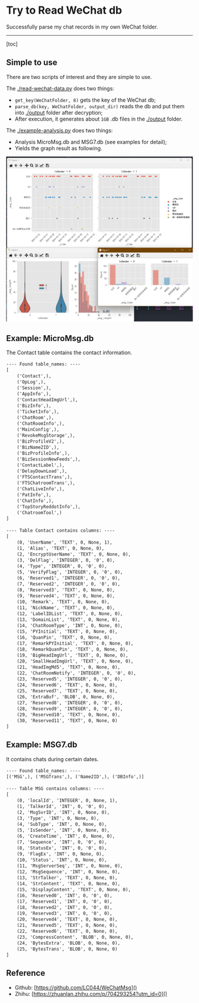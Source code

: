 # Try to Read WeChat db

Successfully parse my chat records in my own WeChat folder.

---

[toc]

## Simple to use

There are two scripts of interest and they are simple to use.

The [./read-wechat-data.py](./read-wechat-data.py) does two things:

- `get_key(WeChatFolder, 8)` gets the key of the WeChat db;
- `parse_db(key, WeChatFolder, output_dir)` reads the db and put them into [./output](./output) folder after decryption;
- After execution, it generates about `1GB` .db files in the [./output](./output) folder.

The [./example-analysis.py](./example-analysis.py) does two things:

- Analysis MicroMsg.db and MSG7.db (see examples for detail);
- Yields the graph result as following.

![res](./doc/res.png)

## Example: MicroMsg.db

The Contact table contains the contact information.

```shell
---- Found table_names: ----
[
    ('Contact',),
    ('OpLog',),
    ('Session',),
    ('AppInfo',),
    ('ContactHeadImgUrl',),
    ('BizInfo',),
    ('TicketInfo',),
    ('ChatRoom',),
    ('ChatRoomInfo',),
    ('MainConfig',),
    ('RevokeMsgStorage',),
    ('BizProfileV2',),
    ('BizName2ID',),
    ('BizProfileInfo',),
    ('BizSessionNewFeeds',),
    ('ContactLabel',),
    ('DelayDownLoad',),
    ('FTSContactTrans',),
    ('FTSChatroomTrans',),
    ('ChatLiveInfo',),
    ('PatInfo',),
    ('ChatInfo',),
    ('TopStoryReddotInfo',),
    ('ChatroomTool',)
]

---- Table Contact contains columns: ----
[
    (0, 'UserName', 'TEXT', 0, None, 1),
    (1, 'Alias', 'TEXT', 0, None, 0),
    (2, 'EncryptUserName', 'TEXT', 0, None, 0),
    (3, 'DelFlag', 'INTEGER', 0, '0', 0),
    (4, 'Type', 'INTEGER', 0, '0', 0),
    (5, 'VerifyFlag', 'INTEGER', 0, '0', 0),
    (6, 'Reserved1', 'INTEGER', 0, '0', 0),
    (7, 'Reserved2', 'INTEGER', 0, '0', 0),
    (8, 'Reserved3', 'TEXT', 0, None, 0),
    (9, 'Reserved4', 'TEXT', 0, None, 0),
    (10, 'Remark', 'TEXT', 0, None, 0),
    (11, 'NickName', 'TEXT', 0, None, 0),
    (12, 'LabelIDList', 'TEXT', 0, None, 0),
    (13, 'DomainList', 'TEXT', 0, None, 0),
    (14, 'ChatRoomType', 'INT', 0, None, 0),
    (15, 'PYInitial', 'TEXT', 0, None, 0),
    (16, 'QuanPin', 'TEXT', 0, None, 0),
    (17, 'RemarkPYInitial', 'TEXT', 0, None, 0),
    (18, 'RemarkQuanPin', 'TEXT', 0, None, 0),
    (19, 'BigHeadImgUrl', 'TEXT', 0, None, 0),
    (20, 'SmallHeadImgUrl', 'TEXT', 0, None, 0),
    (21, 'HeadImgMd5', 'TEXT', 0, None, 0),
    (22, 'ChatRoomNotify', 'INTEGER', 0, '0', 0),
    (23, 'Reserved5', 'INTEGER', 0, '0', 0),
    (24, 'Reserved6', 'TEXT', 0, None, 0),
    (25, 'Reserved7', 'TEXT', 0, None, 0),
    (26, 'ExtraBuf', 'BLOB', 0, None, 0),
    (27, 'Reserved8', 'INTEGER', 0, '0', 0),
    (28, 'Reserved9', 'INTEGER', 0, '0', 0),
    (29, 'Reserved10', 'TEXT', 0, None, 0),
    (30, 'Reserved11', 'TEXT', 0, None, 0)
]
```

## Example: MSG7.db

It contains chats during certain dates.

```shell
---- Found table_names: ----
[('MSG',), ('MSGTrans',), ('Name2ID',), ('DBInfo',)]

---- Table MSG contains columns: ----
[
    (0, 'localId', 'INTEGER', 0, None, 1),
    (1, 'TalkerId', 'INT', 0, '0', 0),
    (2, 'MsgSvrID', 'INT', 0, None, 0),
    (3, 'Type', 'INT', 0, None, 0),
    (4, 'SubType', 'INT', 0, None, 0),
    (5, 'IsSender', 'INT', 0, None, 0),
    (6, 'CreateTime', 'INT', 0, None, 0),
    (7, 'Sequence', 'INT', 0, '0', 0),
    (8, 'StatusEx', 'INT', 0, '0', 0),
    (9, 'FlagEx', 'INT', 0, None, 0),
    (10, 'Status', 'INT', 0, None, 0),
    (11, 'MsgServerSeq', 'INT', 0, None, 0),
    (12, 'MsgSequence', 'INT', 0, None, 0),
    (13, 'StrTalker', 'TEXT', 0, None, 0),
    (14, 'StrContent', 'TEXT', 0, None, 0),
    (15, 'DisplayContent', 'TEXT', 0, None, 0),
    (16, 'Reserved0', 'INT', 0, '0', 0),
    (17, 'Reserved1', 'INT', 0, '0', 0),
    (18, 'Reserved2', 'INT', 0, '0', 0),
    (19, 'Reserved3', 'INT', 0, '0', 0),
    (20, 'Reserved4', 'TEXT', 0, None, 0),
    (21, 'Reserved5', 'TEXT', 0, None, 0),
    (22, 'Reserved6', 'TEXT', 0, None, 0),
    (23, 'CompressContent', 'BLOB', 0, None, 0),
    (24, 'BytesExtra', 'BLOB', 0, None, 0),
    (25, 'BytesTrans', 'BLOB', 0, None, 0)
]
```

## Reference

- Github: [https://github.com/LC044/WeChatMsg]()
- Zhihu:  [https://zhuanlan.zhihu.com/p/704293254?utm_id=0]()